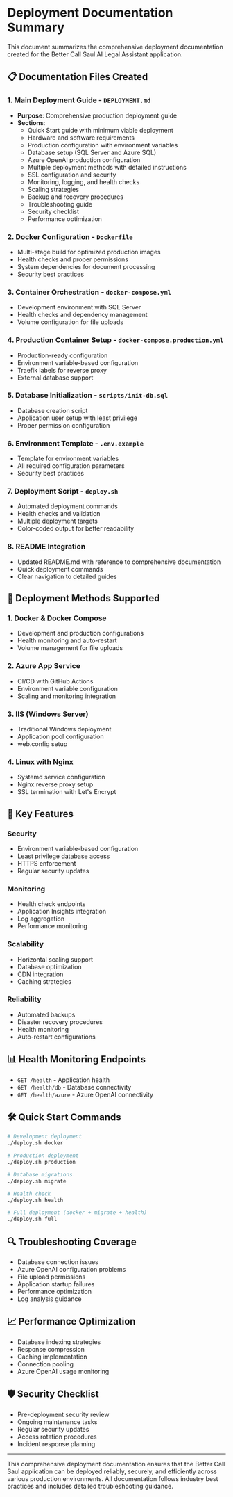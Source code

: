 # Deployment Documentation Summary

This document summarizes the comprehensive deployment documentation created for the Better Call Saul AI Legal Assistant application.

## 📋 Documentation Files Created

### 1. **Main Deployment Guide** - `DEPLOYMENT.md`
- **Purpose**: Comprehensive production deployment guide
- **Sections**:
  - Quick Start guide with minimum viable deployment
  - Hardware and software requirements
  - Production configuration with environment variables
  - Database setup (SQL Server and Azure SQL)
  - Azure OpenAI production configuration
  - Multiple deployment methods with detailed instructions
  - SSL configuration and security
  - Monitoring, logging, and health checks
  - Scaling strategies
  - Backup and recovery procedures
  - Troubleshooting guide
  - Security checklist
  - Performance optimization

### 2. **Docker Configuration** - `Dockerfile`
- Multi-stage build for optimized production images
- Health checks and proper permissions
- System dependencies for document processing
- Security best practices

### 3. **Container Orchestration** - `docker-compose.yml`
- Development environment with SQL Server
- Health checks and dependency management
- Volume configuration for file uploads

### 4. **Production Container Setup** - `docker-compose.production.yml`
- Production-ready configuration
- Environment variable-based configuration
- Traefik labels for reverse proxy
- External database support

### 5. **Database Initialization** - `scripts/init-db.sql`
- Database creation script
- Application user setup with least privilege
- Proper permission configuration

### 6. **Environment Template** - `.env.example`
- Template for environment variables
- All required configuration parameters
- Security best practices

### 7. **Deployment Script** - `deploy.sh`
- Automated deployment commands
- Health checks and validation
- Multiple deployment targets
- Color-coded output for better readability

### 8. **README Integration**
- Updated README.md with reference to comprehensive documentation
- Quick deployment commands
- Clear navigation to detailed guides

## 🚀 Deployment Methods Supported

### 1. **Docker & Docker Compose**
- Development and production configurations
- Health monitoring and auto-restart
- Volume management for file uploads

### 2. **Azure App Service**
- CI/CD with GitHub Actions
- Environment variable configuration
- Scaling and monitoring integration

### 3. **IIS (Windows Server)**
- Traditional Windows deployment
- Application pool configuration
- web.config setup

### 4. **Linux with Nginx**
- Systemd service configuration
- Nginx reverse proxy setup
- SSL termination with Let's Encrypt

## 🔧 Key Features

### Security
- Environment variable-based configuration
- Least privilege database access
- HTTPS enforcement
- Regular security updates

### Monitoring
- Health check endpoints
- Application Insights integration
- Log aggregation
- Performance monitoring

### Scalability
- Horizontal scaling support
- Database optimization
- CDN integration
- Caching strategies

### Reliability
- Automated backups
- Disaster recovery procedures
- Health monitoring
- Auto-restart configurations

## 📊 Health Monitoring Endpoints

- `GET /health` - Application health
- `GET /health/db` - Database connectivity
- `GET /health/azure` - Azure OpenAI connectivity

## 🛠️ Quick Start Commands

```bash
# Development deployment
./deploy.sh docker

# Production deployment  
./deploy.sh production

# Database migrations
./deploy.sh migrate

# Health check
./deploy.sh health

# Full deployment (docker + migrate + health)
./deploy.sh full
```

## 🔍 Troubleshooting Coverage

- Database connection issues
- Azure OpenAI configuration problems
- File upload permissions
- Application startup failures
- Performance optimization
- Log analysis guidance

## 📈 Performance Optimization

- Database indexing strategies
- Response compression
- Caching implementation
- Connection pooling
- Azure OpenAI usage monitoring

## 🛡️ Security Checklist

- Pre-deployment security review
- Ongoing maintenance tasks
- Regular security updates
- Access rotation procedures
- Incident response planning

---

This comprehensive deployment documentation ensures that the Better Call Saul application can be deployed reliably, securely, and efficiently across various production environments. All documentation follows industry best practices and includes detailed troubleshooting guidance.